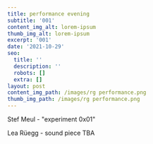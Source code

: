 ```yaml
---
title: performance evening
subtitle: '001'
content_img_alt: lorem-ipsum
thumb_img_alt: lorem-ipsum
excerpt: '001'
date: '2021-10-29'
seo:
  title: ''
  description: ''
  robots: []
  extra: []
layout: post
content_img_path: /images/rg performance.png
thumb_img_path: /images/rg performance.png
---
```

Stef Meul - "experiment 0x01"


Lea Rüegg - sound piece TBA
